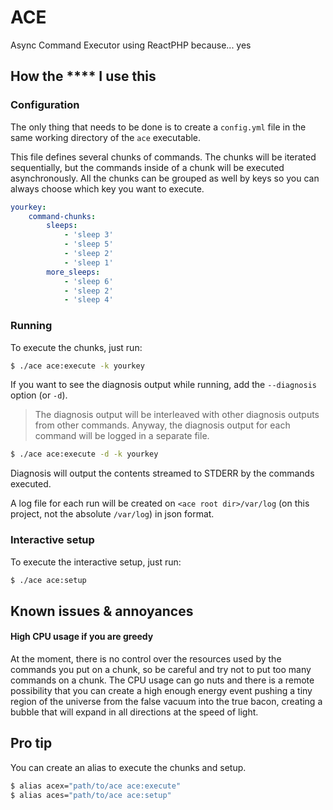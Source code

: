 # ACE
Async Command Executor using ReactPHP because... yes

## How the **** I use this

### Configuration
The only thing that needs to be done is to create a `config.yml` file in the same working directory of the `ace` executable.

This file defines several chunks of commands. The chunks will be iterated sequentially, but the commands inside of a chunk will be executed asynchronously. All the chunks can be grouped as well by keys so you can always choose which key you want to execute.

```yaml
yourkey:
    command-chunks:
        sleeps:
            - 'sleep 3'
            - 'sleep 5'
            - 'sleep 2'
            - 'sleep 1'
        more_sleeps:
            - 'sleep 6'
            - 'sleep 2'
            - 'sleep 4'
```

### Running

To execute the chunks, just run:

```bash
$ ./ace ace:execute -k yourkey
```

If you want to see the diagnosis output while running, add the `--diagnosis` option (or `-d`). 

> The diagnosis output will be interleaved with other diagnosis outputs from other commands. Anyway, the diagnosis output for each command will be logged in a separate file.

```bash
$ ./ace ace:execute -d -k yourkey
```

Diagnosis will output the contents streamed to STDERR by the commands executed.

A log file for each run will be created on `<ace root dir>/var/log` (on this project, not the absolute `/var/log`) in json format. 

### Interactive setup

To execute the interactive setup, just run:

```bash
$ ./ace ace:setup
```

## Known issues & annoyances

#### High CPU usage if you are greedy

At the moment, there is no control over the resources used by the commands you put on a chunk, so be careful and try not to put too many commands on a chunk. The CPU usage can go nuts and there is a remote possibility that you can create a high enough energy event pushing a tiny region of the universe from the false vacuum into the true bacon, creating a bubble that will expand in all directions at the speed of light. 

## Pro tip

You can create an alias to execute the chunks and setup.

```bash
$ alias acex="path/to/ace ace:execute"
$ alias aces="path/to/ace ace:setup"
```
